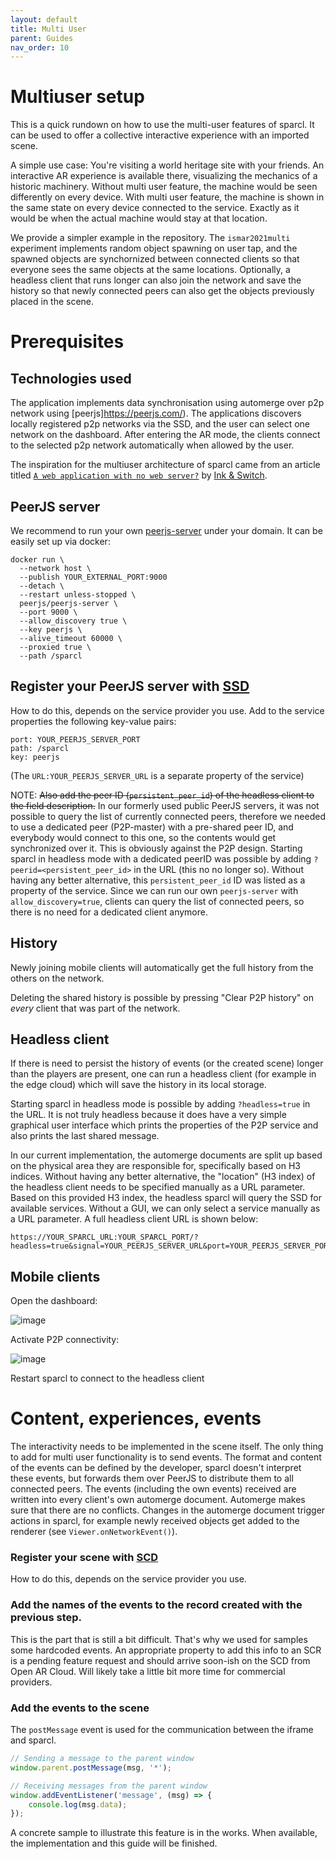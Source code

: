 ```yaml
---
layout: default
title: Multi User
parent: Guides
nav_order: 10
---
```


# Multiuser setup

This is a quick rundown on how to use the multi-user features of sparcl. It can be used to offer a collective interactive experience with an imported scene. 

A simple use case: You're visiting a world heritage site with your friends. An interactive AR experience is available there, visualizing the mechanics of a historic machinery. Without multi user feature, the machine would be seen differently on every device. With multi user feature, the machine is shown in the same state on every device connected to the service. Exactly as it would be when the actual machine would stay at that location.

We provide a simpler example in the repository. The `ismar2021multi` experiment implements random object spawning on user tap, and the spawned objects are synchornized between connected clients so that everyone sees the same objects at the same locations. Optionally, a headless client that runs longer can also join the network and save the history so that newly connected peers can also get the objects previously placed in the scene.


# Prerequisites

## Technologies used

The application implements data synchronisation using automerge over p2p network using [peerjs]https://peerjs.com/). The applications discovers locally registered p2p networks via the SSD, and the user can select one network on the dashboard. After entering the AR mode, the clients connect to the selected p2p network automatically when allowed by the user.

The inspiration for the multiuser architecture of sparcl came from an article titled [`A web application with no web server?`](https://medium.com/all-the-things/a-web-application-with-no-web-server-61000a6aed8f#e135) by [Ink & Switch](https://www.inkandswitch.com/).


## PeerJS server
We recommend to run your own [peerjs-server](https://github.com/peers/peerjs-server) under your domain. It can be easily set up via docker:
```
docker run \
  --network host \
  --publish YOUR_EXTERNAL_PORT:9000
  --detach \
  --restart unless-stopped \
  peerjs/peerjs-server \
  --port 9000 \
  --allow_discovery true \
  --key peerjs \
  --alive_timeout 60000 \
  --proxied true \
  --path /sparcl
```

## Register your PeerJS server with [SSD](https://openarcloud.github.io/sparcl/glossary.html#spatial-service-discovery-ssd)
How to do this, depends on the service provider you use. Add to the service properties the following key-value pairs:
```
port: YOUR_PEERJS_SERVER_PORT
path: /sparcl
key: peerjs
```
(The `URL:YOUR_PEERJS_SERVER_URL` is a separate property of the service)

NOTE: ~~Also add the peer ID (`persistent_peer_id`) of the headless client to the field description.~~ In our formerly used public PeerJS servers, it was not possible to query the list of currently connected peers, therefore we needed to use a dedicated peer (P2P-master) with a pre-shared peer ID, and everybody would connect to this one, so the contents would get synchronized over it. This is obviously against the P2P design. Starting sparcl in headless mode with a dedicated peerID was possible by adding `?peerid=<persistent_peer_id>` in the URL (this no no longer so). Without having any better alternative, this `persistent_peer_id` ID was listed as a property of the service. Since we can run our own `peerjs-server` with  `allow_discovery=true`, clients can query the list of connected peers, so there is no need for a dedicated client anymore.

## History

Newly joining mobile clients will automatically get the full history from the others on the network.

Deleting the shared history is possible by pressing "Clear P2P history" on _every_ client that was part of the network.

## Headless client

If there is need to persist the history of events (or the created scene) longer than the players are present, one can run a headless client (for example in the edge cloud) which will save the history in its local storage. 

Starting sparcl in headless mode is possible by adding `?headless=true` in the URL. It is not truly headless because it does have a very simple graphical user interface which prints the properties of the P2P service and also prints the last shared message. 

In our current implementation, the automerge documents are split up based on the physical area they are responsible for, specifically based on H3 indices.
Without having any better alternative, the "location" (H3 index) of the headless client needs to be specified manually as a URL parameter. Based on this provided H3 index, the headless sparcl will query the SSD for available services. Without a GUI, we can only select a service manually as a URL parameter. A full headless client URL is shown below:
```
https://YOUR_SPARCL_URL:YOUR_SPARCL_PORT/?headless=true&signal=YOUR_PEERJS_SERVER_URL&port=YOUR_PEERJS_SERVER_PORT&path=/sparcl&key=peerjs&h3index=YOUR_H3_INDEX
```


## Mobile clients
Open the dashboard:

![image](https://user-images.githubusercontent.com/231274/115959182-440f2a80-a50b-11eb-82ea-65e6521b6c84.png)

Activate P2P connectivity:

![image](https://user-images.githubusercontent.com/231274/116231290-f4be3980-a758-11eb-87bd-1652e648ec46.png)

Restart sparcl to connect to the headless client


# Content, experiences, events

The interactivity needs to be implemented in the scene itself. The only thing to add for multi user functionality is to send events. The format and content of the events can be defined by the developer, sparcl doesn't interpret these events, but forwards them over PeerJS to distribute them to all connected peers. The events (including the own events) received are written into every client's own automerge document. Automerge makes sure that there are no conflicts. Changes in the automerge document trigger actions in sparcl, for example newly received objects get added to the renderer (see `Viewer.onNetworkEvent()`).

### Register your scene with [SCD](https://openarcloud.github.io/sparcl/glossary.html#spatial-content-discovery-scd)

How to do this, depends on the service provider you use.

### Add the names of the events to the record created with the previous step.

This is the part that is still a bit difficult. That's why we used for samples some hardcoded events. An appropriate property to add this info to an SCR is a pending feature request and should arrive soon-ish on the SCD from Open AR Cloud. Will likely take a little bit more time for commercial providers.

### Add the events to the scene

The `postMessage` event is used for the communication between the iframe and sparcl.

```javascript
// Sending a message to the parent window
window.parent.postMessage(msg, '*');

// Receiving messages from the parent window
window.addEventListener('message', (msg) => {
    console.log(msg.data);
});
```

A concrete sample to illustrate this feature is in the works. When available, the implementation and this guide will be finished.

